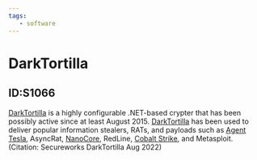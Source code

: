 ```yaml
---
tags:
   - software
---
```

# DarkTortilla
## ID:S1066
[DarkTortilla](/mitre/software/S1066) is a highly configurable .NET-based crypter that has been possibly active since at least August 2015. [DarkTortilla](/mitre/software/S1066) has been used to deliver popular information stealers, RATs, and payloads such as [Agent Tesla](/mitre/software/S0331), AsyncRat, [NanoCore](/mitre/software/S0336), RedLine, [Cobalt Strike](/mitre/software/S0154), and Metasploit.(Citation: Secureworks DarkTortilla Aug 2022)
